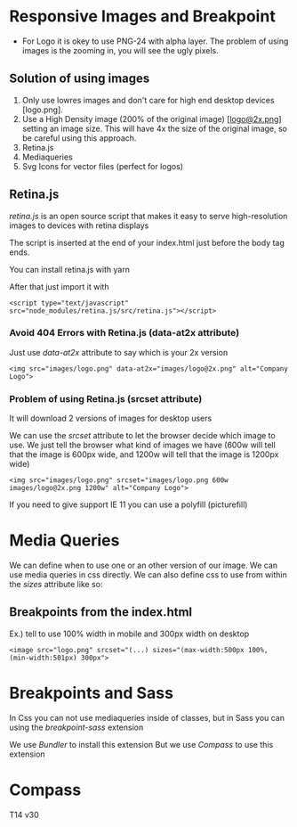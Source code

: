# Responsive Images and Breakpoint

 - For Logo it is okey to use PNG-24 with alpha layer. The problem of using images is the zooming in, you will see the ugly pixels. 

## Solution of using images

 1. Only use lowres images and don't care for high end desktop devices [logo.png].
 2. Use a High Density image (200% of the original image) [logo@2x.png] setting an image size. This will have 4x the size of the original image, so be careful using this approach.
 3. Retina.js
 4. Mediaqueries
 5. Svg Icons for vector files (perfect for logos)

## Retina.js

*retina.js* is an open source script that makes it easy to serve high-resolution images to devices with retina displays 

The script is inserted at the end of your index.html just before the body tag ends.

You can install retina.js with yarn

After that just import it with

```
<script type="text/javascript" src="node_modules/retina.js/src/retina.js"></script> 
```

### Avoid 404 Errors with Retina.js (data-at2x attribute)

Just use *data-at2x* attribute to say which is your 2x version

```
<img src="images/logo.png" data-at2x="images/logo@2x.png" alt="Company Logo">
```

### Problem of using Retina.js (srcset attribute)

It will download 2 versions of images for desktop users

We can use the *srcset* attribute to let the browser decide which image to use. We just tell the browser what kind of images we have (600w will tell that the image is 600px wide, and 1200w will tell that the image is 1200px wide)

```
<img src="images/logo.png" srcset="images/logo.png 600w images/logo@2x.png 1200w" alt="Company Logo">
```

If you need to give support IE 11 you can use a polyfill (picturefill)

# Media Queries

We can define when to use one or an other version of our image.
We can use media queries in css directly.
We can also define css to use from within the *sizes* attribute like so:

## Breakpoints from the index.html

Ex.) tell to use 100% width in mobile and 300px width on desktop
```
<image src="logo.png" srcset="(...) sizes="(max-width:500px 100%, (min-width:501px) 300px">

```

# Breakpoints and Sass

In Css you can not use mediaqueries inside of classes, but in Sass you can using the *breakpoint-sass* extension

We use *Bundler* to install this extension
But we use *Compass* to use this extension

# Compass



T14
v30
